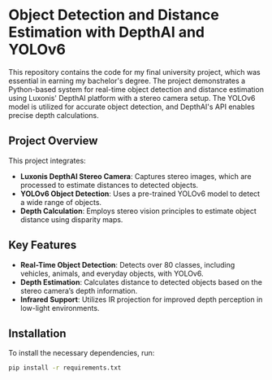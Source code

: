 # Object Detection and Distance Estimation with DepthAI and YOLOv6

This repository contains the code for my final university project, which was essential in earning my bachelor's degree. The project demonstrates a Python-based system for real-time object detection and distance estimation using Luxonis' DepthAI platform with a stereo camera setup. The YOLOv6 model is utilized for accurate object detection, and DepthAI's API enables precise depth calculations.

## Project Overview
This project integrates:
- **Luxonis DepthAI Stereo Camera**: Captures stereo images, which are processed to estimate distances to detected objects.
- **YOLOv6 Object Detection**: Uses a pre-trained YOLOv6 model to detect a wide range of objects.
- **Depth Calculation**: Employs stereo vision principles to estimate object distance using disparity maps.

## Key Features
- **Real-Time Object Detection**: Detects over 80 classes, including vehicles, animals, and everyday objects, with YOLOv6.
- **Depth Estimation**: Calculates distance to detected objects based on the stereo camera’s depth information.
- **Infrared Support**: Utilizes IR projection for improved depth perception in low-light environments.

## Installation
To install the necessary dependencies, run:
```bash
pip install -r requirements.txt

